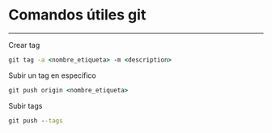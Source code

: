 # Comandos útiles git

---

Crear tag

```cmd
git tag -a <nombre_etiqueta> -m <description>
```

Subir un tag en específico
```cmd
git push origin <nombre_etiqueta>
```

Subir tags

```cmd
git push --tags
```
